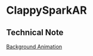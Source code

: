 # ClappySparkAR

## Technical Note

[Background Animation](https://github.com/azarashin/ClappySparkAR/tree/update_documents/SparkAR/Documents/BackgroundAnimation.md)
